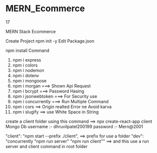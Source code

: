 # MERN_Ecommerce

17

MERN Stack Ecommerce

Create Project npm init -y
Edit Package.json

npm install Command

1. npm i express
2. npm i colors
3. npm i nodemon
4. npm i dotenv
5. npm i mongoose
6. npm i morgan ===> Shown Api Request
7. npm i bcrypt ===> Password Hasing
8. npm i jsonwebtoken ===> For Security use
9. npm i concurrently ===> Run Multiple Command
10. npm i cors ==> Origin realted Error ne Avoid karva
11. npm i slugify ==> use White Space in String

create a client folder using this command ==> npx create-react-app client
Mongo Db
username :- dhruvilpatel200199
password :- Mern@2001

"client": "npm start --prefix ./client", ==> prefix for use a folder
"dev": "concurrently \"npm run server\" \"npm run client\"" ==> and this use a run server and client command in root folder
